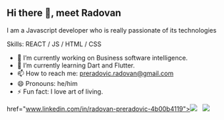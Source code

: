 ## Hi there 👋, meet Radovan
I am a Javascript developer who is really passionate of its technologies

Skills: REACT / JS / HTML / CSS

- 🔭 I’m currently working on Business software intelligence. 
- 🌱 I’m currently learning Dart and Flutter.
- 📫 How to reach me: preradovic.radovan@gmail.com 
- 😄 Pronouns: he/him 
- ⚡ Fun fact: I love art of living. 

href="www.linkedin.com/in/radovan-preradovic-4b00b4119"><img src="https://img.shields.io/badge/LinkedIn-0077B5?style=for-the-badge&logo=linkedin&logoColor=white"></img></a>&nbsp;&nbsp; <a href="https://github.com/raddovan/raddovan"><img src="https://img.shields.io/badge/GitHub-100000?style=for-the-badge&logo=github&logoColor=white"></img></a>&nbsp;&nbsp;
